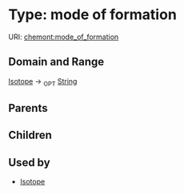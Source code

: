 
# Type: mode of formation




URI: [chemont:mode_of_formation](https://w3id.org/chemont/mode_of_formation)


## Domain and Range

[Isotope](Isotope.md) ->  <sub>OPT</sub> [String](types/String.md)

## Parents


## Children


## Used by

 * [Isotope](Isotope.md)
